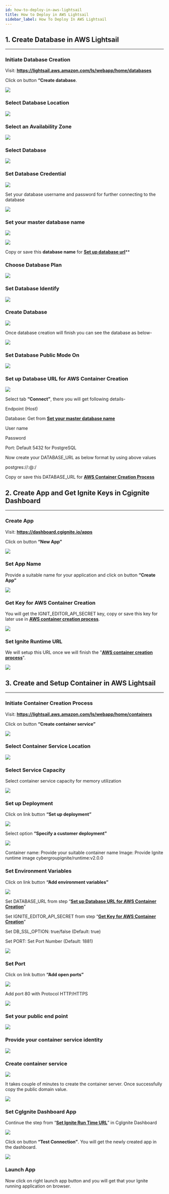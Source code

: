 ```yaml
---
id: how-to-deploy-in-aws-lightsail
title: How to Deploy in AWS Lightsail
sidebar_label: How To Deploy In AWS Lightsail
---
```


## 1. Create Database in AWS Lightsail

<hr>

### Initiate Database Creation

Visit: **<u><a href="https://lightsail.aws.amazon.com/ls/webapp/home/databases" target="_blank">https://lightsail.aws.amazon.com/ls/webapp/home/databases</a></u>**

Click on button **“Create database**.

![](../assets/deployToAwsLightsail/create-aws-db.png)

### Select Database Location

![](../assets/deployToAwsLightsail/select-db-location.png)

### Select an Availability Zone

![](../assets/deployToAwsLightsail/select-db-zone.png)

### Select Database

![](../assets/deployToAwsLightsail/select-db.png)

### Set Database Credential

![](../assets/deployToAwsLightsail/specify-login-credentials.png)

Set your database username and password for further connecting to the database

![](../assets/deployToAwsLightsail/specify-login-credentials-form.png)

### Set your master database name

![](../assets/deployToAwsLightsail/specify-master-db-name.png)

![](../assets/deployToAwsLightsail/specify-master-db-name-form.png)

Copy or save this **database name** for <u>**[Set up database url](#set-up-database-url-for-aws-container-creation)**</u>**

### Choose Database Plan

![](../assets/deployToAwsLightsail/select-db-plan.png)

### Set Database Identify

![](../assets/deployToAwsLightsail/set-db-identity.png)

### Create Database

![](../assets/deployToAwsLightsail/create-db-button.png)

Once database creation will finish you can see the database as below-

![](../assets/deployToAwsLightsail/created-db-instance.png)

### Set Database Public Mode On

![](../assets/deployToAwsLightsail/set-db-public-mode.png)

### Set up Database URL for AWS Container Creation

![](../assets/deployToAwsLightsail/get-db-connection-details.png)

Select tab **“Connect”**, there you will get following details-

Endpoint (Host)

Database: Get from <u>**[Set your master database name](#set-your-master-database-name)**</u>

User name

Password

Port: Default 5432 for PostgreSQL

Now create your DATABASE_URL as below format by using above values

postgres://<username>:<password>@<host>:<port>/<database>

Copy or save this DATABASE_URL for <u>**[AWS Container Creation Process](#set-environment-variables)**</u>

## 2. Create App and Get Ignite Keys in Cgignite Dashboard

<hr>

### Create App

Visit: **<u><a href="https://dashboard.cgignite.io/apps" target="_blank">https://dashboard.cgignite.io/apps</a></u>**

Click on button **“New App”**

![](../assets/deployToAwsLightsail/new-app.png)

### Set App Name

Provide a suitable name for your application and click on button **“Create App”**

![](../assets/deployToAwsLightsail/new-app-popup.png)

### Get Key for AWS Container Creation

You will get the IGNIT_EDITOR_API_SECRET key, copy or save this key for later use in <u>**[AWS container creation process](#set-environment-variables)**</u>.

![](../assets/deployToAwsLightsail/ignite-runtime-registration.png)

### Set Ignite Runtime URL

We will setup this URL once we will finish the "<u>**[AWS container creation process](#set-cgignite-dashboard-app)**</u>".

![](../assets/deployToAwsLightsail/ignite-runtime-url-popup.png)

## 3. Create and Setup Container in AWS Lightsail

<hr>

### Initiate Container Creation Process

Visit: **<u><a href="https://lightsail.aws.amazon.com/ls/webapp/home/containers" target="_blank">https://lightsail.aws.amazon.com/ls/webapp/home/containers</a></u>**

Click on button **“Create container service”**

![](../assets/deployToAwsLightsail/initiate-container-creation-service.png)

### Select Container Service Location

![](../assets/deployToAwsLightsail/select-db-location.png)

### Select Service Capacity

Select container service capacity for memory utilization

![](../assets/deployToAwsLightsail/select-container-service-capacity.png)

### Set up Deployment

Click on link button **“Set up deployment”**

![](../assets/deployToAwsLightsail/setup-deployment.png)

Select option **“Specify a customer deployment”** 

![](../assets/deployToAwsLightsail/setup-deployment-form.png)

Container name: Provide your suitable container name
Image: Provide Ignite runtime image
cybergroupignite/runtime:v2.0.0

### Set Environment Variables

Click on link button **“Add environment variables”**

![](../assets/deployToAwsLightsail/add-environment-variable-button.png)

Set DATABASE_URL from step “<u>**[Set up Database URL for AWS Container Creation](#set-up-database-url-for-aws-container-creation)**</u>”

Set IGNITE_EDITOR_API_SECRET from step “<u>**[Get Key for AWS Container Creation](#get-key-for-aws-container-creation)**</u>”

Set DB_SSL_OPTION: true/false (Default: true)

Set PORT: Set Port Number (Default: 1881)

![](../assets/deployToAwsLightsail/set-environment-variable-form.png)

### Set Port

Click on link button **“Add open ports”**

![](../assets/deployToAwsLightsail/add-open-port-button.png)

Add port 80 with Protocol HTTP/HTTPS

![](../assets/deployToAwsLightsail/set-port.png)

### Set your public end point 

![](../assets/deployToAwsLightsail/set-public-end-point.png)

### Provide your container service identity

![](../assets/deployToAwsLightsail/set-service-name.png)

### Create container service

![](../assets/deployToAwsLightsail/create-container-service-button.png)

It takes couple of minutes to create the container server. Once successfully copy the public domain value.

![](../assets/deployToAwsLightsail/ignite-service-created.png)

### Set CgIgnite Dashboard App

Continue the step from “<u>**[Set Ignite Run Time URL](#set-ignite-runtime-url)**</u>” in CgIgnite Dashboard

![](../assets/deployToAwsLightsail/ignite-runtime-registration-final.png)

Click on button **“Test Connection”**. You will get the newly created app in the dashboard.

![](../assets/deployToAwsLightsail/ignite-dashboard-app-final.png)

### Launch App

Now click on right launch app button and you will get that your Ignite running application on browser.